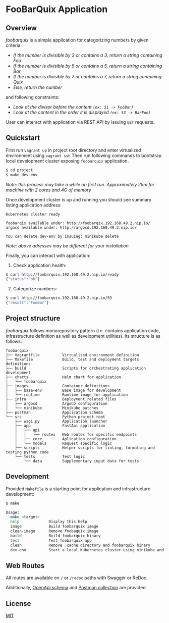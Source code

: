 # FooBarQuix Application

## Overview
*foobarquix* is a simple application for categorizing numbers by given criteria:
- *If the number is divisible by 3 or contains a 3, return a string containing Foo*
- *If the number is divisible by 5 or contains a 5, return a string containing Bar*
- *If the number is divisible by 7 or contains a 7, return a string containing Quix*
- *Else, return the number*

and following constraints:
- *Look at the divisor before the content `(ex: 51 -> FooBar)`*
- *Look at the content in the order it is displayed `(ex: 53 -> BarFoo)`*

User can interact with application via REST API by issuing `GET` requests.

## Quickstart
First run `vagrant up` in project root directory and enter virtualized environment using `vagrant ssh`
Then run following commands to bootstrap local development cluster exposing `foobarquix` application.
```sh
$ cd project
$ make dev-env
```
*Note: this process may take a while on first run. Approximately 25m for machine with 2 cores and 4G of memory*

Once development cluster is up and running you should see summary listing application address:
```
Kubernetes cluster ready

foobarqix available under: http://foobarqix.192.168.49.2.nip.io/
argocd available under: http://argocd.192.168.49.2.nip.io/

You can delete dev-env by issuing: minikube delete
```
*Note: above adresses may be different for your installation.*

Finally, you can interact with application:
1. Check application health:
```sh
$ curl http://foobarquix.192.168.49.2.nip.io/ready
{"status":"ok"}
```
2. Categorize numbers: 
```sh
$ curl http://foobarquix.192.168.49.2.nip.io/53
{"result":"FooBar"}
```

## Project structure
*foobarquix* follows monorepository pattern (i.e. contains application code, infrastructure definition as well as development utilities).
Its structure is as follows:
```
foobarquix
├── Vagrantfile          Virtualized environment definition
├── Makefile             Build, test and deployment targets definitions
├── build                Scripts for orchestrating application development
├── charts               Helm chart for application
│   └── foobarquix
├── images               Container definitions
│   ├── base-env         Base image for development
│   └── runtime          Runtime image for application
├── infra                Deployment related files
│   ├── argocd           ArgoCD configuration
│   └── minikube         Minikube patches
├── postman              Application schema
└── src                  Python project root
    ├── wsgi.py          Application launcher
    ├── app              FastApi application
    │   ├── api          
    │   │   └── routes   Web routes for specific endpoints
    │   ├── core         Aplication configuration
    │   └── models       Request specific logic
    ├── scripts          Helper scripts for linting, formating and testing python code
    └── tests            Test logic
        └── data         Supplementary input data for tests
```

## Development
Provided `Makefile` is a starting point for application and infrastructure development:
```sh
$ make

Usage:
  make <target>
  help             Display this help
  image            Build foobarquix image
  clean-image      Remove foobaquix image
  build            Build foobarquix binary
  test             Test foobarquix app
  clean            Remove .cache directory and foobarquix binary
  dev-env          Start a local Kubernetes cluster using minikube and deploy application
```

## Web Routes
All routes are available on `/` or `/redoc` paths with Swagger or ReDoc.

Additionally, [OpenApi schema](https://github.com/r2r-dev/foobarquix/postman/openapi.json) and [Postman collection](https://github.com/r2r-dev/foobarquix/postman/FooBarQuix.postman_collection.json) are provided.

## License
[MIT](https://github.com/r2r-dev/foobarqix/blob/master/LICENSE)

